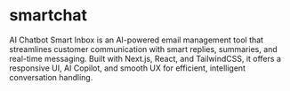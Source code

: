 # smartchat
AI Chatbot Smart Inbox is an AI-powered email management tool that streamlines customer communication with smart replies, summaries, and real-time messaging. Built with Next.js, React, and TailwindCSS, it offers a responsive UI, AI Copilot, and smooth UX for efficient, intelligent conversation handling.
